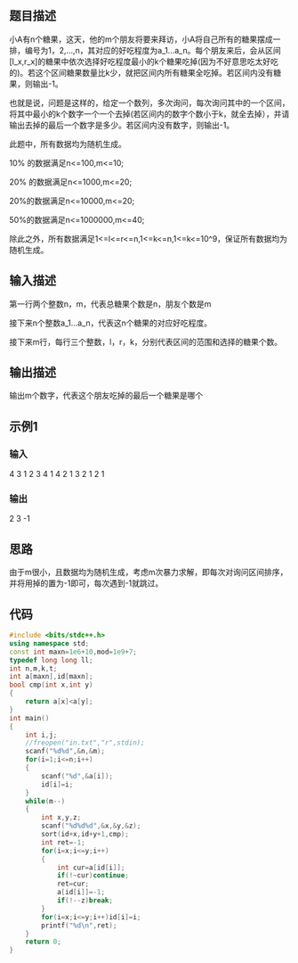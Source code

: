 ## 题目描述

小A有n个糖果，这天，他的m个朋友将要来拜访，小A将自己所有的糖果摆成一排，编号为1，2,...,n，其对应的好吃程度为a_1...a_n。每个朋友来后，会从区间[l_x,r_x]的糖果中依次选择好吃程度最小的k个糖果吃掉(因为不好意思吃太好吃的)。若这个区间糖果数量比k少，就把区间内所有糖果全吃掉。若区间内没有糖果，则输出-1。

也就是说，问题是这样的，给定一个数列，多次询问，每次询问其中的一个区间，将其中最小的k个数字一个一个去掉(若区间内的数字个数小于k，就全去掉），并请输出去掉的最后一个数字是多少。若区间内没有数字，则输出-1。

此题中，所有数据均为随机生成。

10% 的数据满足n<=100,m<=10;

20% 的数据满足n<=1000,m<=20;

20%的数据满足n<=10000,m<=20;

50%的数据满足n<=1000000,m<=40;

除此之外，所有数据满足1<=l<=r<=n,1<=k<=n,1<=k<=10^9，保证所有数据均为随机生成。

## 输入描述  

第一行两个整数n，m，代表总糖果个数是n，朋友个数是m

接下来n个整数a_1...a_n，代表这n个糖果的对应好吃程度。

接下来m行，每行三个整数，l，r，k，分别代表区间的范围和选择的糖果个数。

## 输出描述

输出m个数字，代表这个朋友吃掉的最后一个糖果是哪个

## 示例1

### 输入

4 3
1 2 3 4
1 4 2
1 3 2
1 2 1

### 输出

2
3
-1

## 思路

由于m很小，且数据均为随机生成，考虑m次暴力求解，即每次对询问区间排序，并将用掉的置为-1即可，每次遇到-1就跳过。

## 代码

```c++
#include <bits/stdc++.h>
using namespace std;
const int maxn=1e6+10,mod=1e9+7;
typedef long long ll;
int n,m,k,t;
int a[maxn],id[maxn];
bool cmp(int x,int y)
{
    return a[x]<a[y];
}
int main()
{
    int i,j;
    //freopen("in.txt","r",stdin);
    scanf("%d%d",&n,&m);
    for(i=1;i<=n;i++)
    {
        scanf("%d",&a[i]);
        id[i]=i;
    }
    while(m--)
    {
        int x,y,z;
        scanf("%d%d%d",&x,&y,&z);
        sort(id+x,id+y+1,cmp);
        int ret=-1;
        for(i=x;i<=y;i++)
        {
            int cur=a[id[i]];
            if(!~cur)continue;
            ret=cur;
            a[id[i]]=-1;
            if(!--z)break;
        }
        for(i=x;i<=y;i++)id[i]=i;
        printf("%d\n",ret);
    }
    return 0;
}
```


